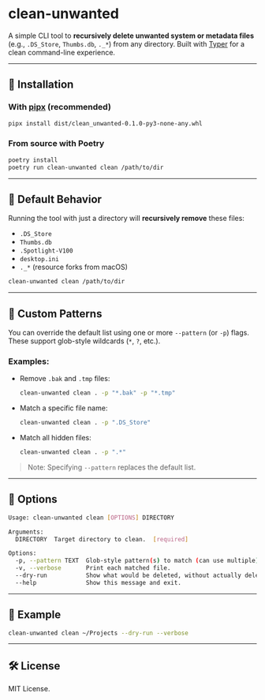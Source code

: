 # clean-unwanted

A simple CLI tool to **recursively delete unwanted system or metadata files** (e.g., `.DS_Store`, `Thumbs.db`, `._*`) from any directory. Built with [Typer](https://typer.tiangolo.com) for a clean command-line experience.

---

## 🚀 Installation

### With [pipx](https://github.com/pypa/pipx) (recommended)

```bash
pipx install dist/clean_unwanted-0.1.0-py3-none-any.whl
````

### From source with Poetry

```bash
poetry install
poetry run clean-unwanted clean /path/to/dir
```

---

## 🧼 Default Behavior

Running the tool with just a directory will **recursively remove** these files:

* `.DS_Store`
* `Thumbs.db`
* `.Spotlight-V100`
* `desktop.ini`
* `._*` (resource forks from macOS)

```bash
clean-unwanted clean /path/to/dir
```

---

## 🧩 Custom Patterns

You can override the default list using one or more `--pattern` (or `-p`) flags. These support glob-style wildcards (`*`, `?`, etc.).

### Examples:

* Remove `.bak` and `.tmp` files:

  ```bash
  clean-unwanted clean . -p "*.bak" -p "*.tmp"
  ```

* Match a specific file name:

  ```bash
  clean-unwanted clean . -p ".DS_Store"
  ```

* Match all hidden files:

  ```bash
  clean-unwanted clean . -p ".*"
  ```

> Note: Specifying `--pattern` replaces the default list.

---

## 🔧 Options

```bash
Usage: clean-unwanted clean [OPTIONS] DIRECTORY

Arguments:
  DIRECTORY  Target directory to clean.  [required]

Options:
  -p, --pattern TEXT  Glob-style pattern(s) to match (can use multiple).
  -v, --verbose       Print each matched file.
  --dry-run           Show what would be deleted, without actually deleting.
  --help              Show this message and exit.
```

---

## 📂 Example

```bash
clean-unwanted clean ~/Projects --dry-run --verbose
```

---

## 🛠 License

MIT License.

